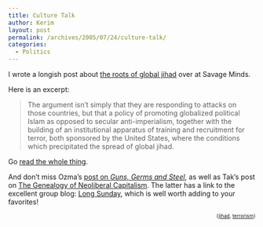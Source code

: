 ```yaml
---
title: Culture Talk
author: Kerim
layout: post
permalink: /archives/2005/07/24/culture-talk/
categories:
  - Politics
---
```

I wrote a longish post about <a href="http://savageminds.org/2005/07/23/culture-talk/" onclick="_gaq.push(['_trackEvent', 'outbound-article', 'http://savageminds.org/2005/07/23/culture-talk/', 'the roots of global jihad']);" >the roots of global jihad</a> over at Savage Minds.

Here is an excerpt:

> The argument isn’t simply that they are responding to attacks on those countries, but that a policy of promoting globalized political Islam as opposed to secular anti-imperialism, together with the building of an institutional apparatus of training and recruitment for terror, both sponsored by the United States, where the conditions which precipitated the spread of global jihad.

Go <a href="http://savageminds.org/2005/07/23/culture-talk/" onclick="_gaq.push(['_trackEvent', 'outbound-article', 'http://savageminds.org/2005/07/23/culture-talk/', 'read the whole thing']);" >read the whole thing</a>.

And don&#8217;t miss Ozma&#8217;s <a href="http://savageminds.org/2005/07/24/anthropology%e2%80%99s-guns-germs-and-steel-problem/#more-155" onclick="_gaq.push(['_trackEvent', 'outbound-article', 'http://savageminds.org/2005/07/24/anthropology%e2%80%99s-guns-germs-and-steel-problem/#more-155', 'post on Guns, Germs and Steel']);" >post on <em>Guns, Germs and Steel</em></a>, as well as Tak&#8217;s post on <a href="http://savageminds.org/2005/07/20/the-genealogy-of-neoliberal-capitalism-and-the-atlantic-slave-trade/" onclick="_gaq.push(['_trackEvent', 'outbound-article', 'http://savageminds.org/2005/07/20/the-genealogy-of-neoliberal-capitalism-and-the-atlantic-slave-trade/', 'The Genealogy of Neoliberal Capitalism']);" >The Genealogy of Neoliberal Capitalism</a>. The latter has a link to the excellent group blog: <a href="http://www.long-sunday.net/" onclick="_gaq.push(['_trackEvent', 'outbound-article', 'http://www.long-sunday.net/', 'Long Sunday']);" >Long Sunday</a>, which is well worth adding to your favorites!

<!-- technorati tags start -->

<div style="text-align:right;">
  <span style="font-size:x-small;">{<a href="http://technorati.com/tag/jihad" onclick="_gaq.push(['_trackEvent', 'outbound-article', 'http://technorati.com/tag/jihad', 'jihad']);"  rel="tag">jihad</a>, <a href="http://technorati.com/tag/terrorism" onclick="_gaq.push(['_trackEvent', 'outbound-article', 'http://technorati.com/tag/terrorism', 'terrorism']);"  rel="tag">terrorism</a>}</span>


<!-- technorati tags end -->

